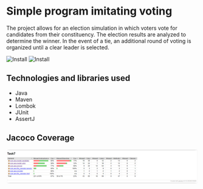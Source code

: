 # Simple program imitating voting

The project allows for an election simulation in which voters vote for candidates from their constituency. The election results are analyzed to determine the winner. In the event of a tie, an additional round of voting is organized until a clear leader is selected.

![Install](https://img.shields.io/badge/install-passing-green)
![Install](https://img.shields.io/badge/coverage-67%25-light%20green)
## Technologies and libraries used

* Java
* Maven
* Lombok
* JUnit
* AssertJ

## Jacoco Coverage

![App Screenshot](src/test/resources/jacoco_raport.PNG)
